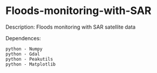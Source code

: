 # Floods-monitoring-with-SAR

Description: Floods monitoring with SAR satellite data 


Dependences: 

    python - Numpy
    python - Gdal
    python - Peakutils
    python - Matplotlib
